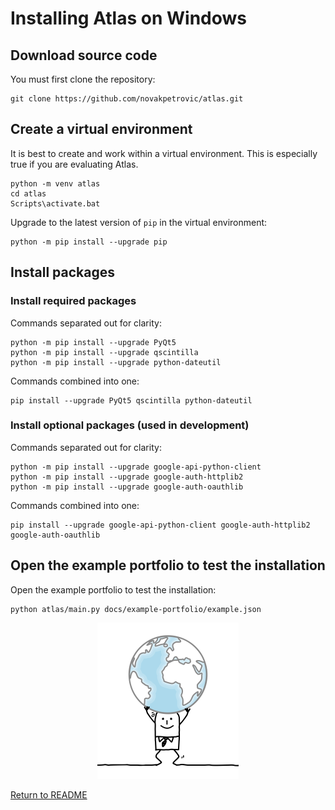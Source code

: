 # Installing Atlas on Windows

## Download source code

You must first clone the repository:

```
git clone https://github.com/novakpetrovic/atlas.git
```

## Create a virtual environment

It is best to create and work within a virtual environment.
This is especially true if you are evaluating Atlas.

```
python -m venv atlas
cd atlas
Scripts\activate.bat
```

Upgrade to the latest version of `pip` in the virtual environment:

```
python -m pip install --upgrade pip
```

## Install packages

### Install required packages

Commands separated out for clarity:

```
python -m pip install --upgrade PyQt5
python -m pip install --upgrade qscintilla
python -m pip install --upgrade python-dateutil
```

Commands combined into one:

```
pip install --upgrade PyQt5 qscintilla python-dateutil
```

### Install optional packages (used in development)

Commands separated out for clarity:

```
python -m pip install --upgrade google-api-python-client
python -m pip install --upgrade google-auth-httplib2
python -m pip install --upgrade google-auth-oauthlib
```

Commands combined into one:

```
pip install --upgrade google-api-python-client google-auth-httplib2 google-auth-oauthlib
```

## Open the example portfolio to test the installation

Open the example portfolio to test the installation:

```
python atlas/main.py docs/example-portfolio/example.json
```

<p align="center">
<img src="../docs/images/1375061_width_x_height_226x250.png">
</p>

[Return to README](../README.md)
